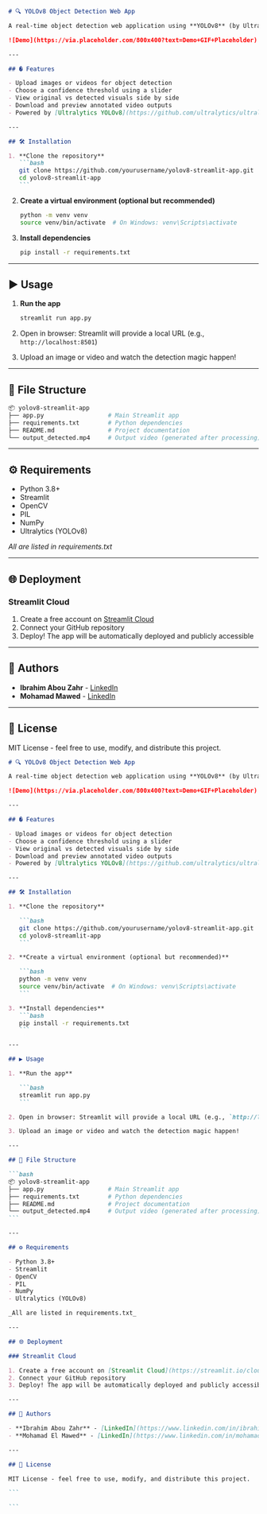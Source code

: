 ````markdown
# 🔍 YOLOv8 Object Detection Web App

A real-time object detection web application using **YOLOv8** (by Ultralytics), powered by **Streamlit**. Detect objects in images and videos with an adjustable confidence threshold and visually see the results instantly!

![Demo](https://via.placeholder.com/800x400?text=Demo+GIF+Placeholder) <!-- Replace with actual demo GIF -->

---

## � Features

- Upload images or videos for object detection
- Choose a confidence threshold using a slider
- View original vs detected visuals side by side
- Download and preview annotated video outputs
- Powered by [Ultralytics YOLOv8](https://github.com/ultralytics/ultralytics) and [Streamlit](https://streamlit.io)

---

## 🛠️ Installation

1. **Clone the repository**
   ```bash
   git clone https://github.com/yourusername/yolov8-streamlit-app.git
   cd yolov8-streamlit-app
   ```
````

2. **Create a virtual environment (optional but recommended)**

   ```bash
   python -m venv venv
   source venv/bin/activate  # On Windows: venv\Scripts\activate
   ```

3. **Install dependencies**
   ```bash
   pip install -r requirements.txt
   ```

---

## ▶️ Usage

1. **Run the app**

   ```bash
   streamlit run app.py
   ```

2. Open in browser: Streamlit will provide a local URL (e.g., `http://localhost:8501`)

3. Upload an image or video and watch the detection magic happen!

---

## 📁 File Structure

```bash
📦 yolov8-streamlit-app
├── app.py                  # Main Streamlit app
├── requirements.txt        # Python dependencies
├── README.md               # Project documentation
└── output_detected.mp4     # Output video (generated after processing)
```

---

## ⚙️ Requirements

- Python 3.8+
- Streamlit
- OpenCV
- PIL
- NumPy
- Ultralytics (YOLOv8)

_All are listed in requirements.txt_

---

## 🌐 Deployment

### Streamlit Cloud

1. Create a free account on [Streamlit Cloud](https://streamlit.io/cloud)
2. Connect your GitHub repository
3. Deploy! The app will be automatically deployed and publicly accessible

---

## 👥 Authors

- **Ibrahim Abou Zahr** - [LinkedIn](https://linkedin.com/in/yourprofile)
- **Mohamad Mawed** - [LinkedIn](https://linkedin.com/in/yourprofile)

---

## 📜 License

MIT License - feel free to use, modify, and distribute this project.

````markdown
# 🔍 YOLOv8 Object Detection Web App

A real-time object detection web application using **YOLOv8** (by Ultralytics), powered by **Streamlit**. Detect objects in images and videos with an adjustable confidence threshold and visually see the results instantly!

![Demo](https://via.placeholder.com/800x400?text=Demo+GIF+Placeholder) <!-- Replace with actual demo GIF -->

---

## � Features

- Upload images or videos for object detection
- Choose a confidence threshold using a slider
- View original vs detected visuals side by side
- Download and preview annotated video outputs
- Powered by [Ultralytics YOLOv8](https://github.com/ultralytics/ultralytics) and [Streamlit](https://streamlit.io)

---

## 🛠️ Installation

1. **Clone the repository**

   ```bash
   git clone https://github.com/yourusername/yolov8-streamlit-app.git
   cd yolov8-streamlit-app
   ```

2. **Create a virtual environment (optional but recommended)**

   ```bash
   python -m venv venv
   source venv/bin/activate  # On Windows: venv\Scripts\activate
   ```

3. **Install dependencies**
   ```bash
   pip install -r requirements.txt
   ```

---

## ▶️ Usage

1. **Run the app**

   ```bash
   streamlit run app.py
   ```

2. Open in browser: Streamlit will provide a local URL (e.g., `http://localhost:8501`)

3. Upload an image or video and watch the detection magic happen!

---

## 📁 File Structure

```bash
📦 yolov8-streamlit-app
├── app.py                  # Main Streamlit app
├── requirements.txt        # Python dependencies
├── README.md               # Project documentation
└── output_detected.mp4     # Output video (generated after processing)
```

---

## ⚙️ Requirements

- Python 3.8+
- Streamlit
- OpenCV
- PIL
- NumPy
- Ultralytics (YOLOv8)

_All are listed in requirements.txt_

---

## 🌐 Deployment

### Streamlit Cloud

1. Create a free account on [Streamlit Cloud](https://streamlit.io/cloud)
2. Connect your GitHub repository
3. Deploy! The app will be automatically deployed and publicly accessible

---

## 👥 Authors

- **Ibrahim Abou Zahr** - [LinkedIn](https://www.linkedin.com/in/ibrahim-abouzahr-dev/)
- **Mohamad El Mawed** - [LinkedIn](https://www.linkedin.com/in/mohamad-el-mawed-dev/)

---

## 📜 License

MIT License - feel free to use, modify, and distribute this project.

```

```
````
